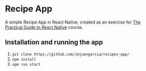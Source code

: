 # Recipe App

A simple Recipe App in React Native, created as an exercise for [The Practical Guide to React Native](https://www.udemy.com/course/react-native-the-practical-guide/) course.

## Installation and running the app

1. `git clone https://github.com/imjuangarcia/recipes-app/`
2. `npm install`
3. `npm run start`
